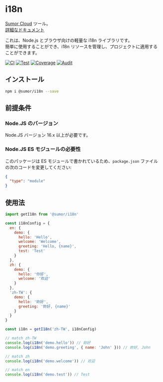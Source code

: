 # i18n

[Sumor Cloud](https://sumor.cloud) ツール。  
[詳細なドキュメント](https://sumor.cloud)

これは、Node.js とブラウザ向けの軽量な i18n ライブラリです。  
簡単に使用することができ、i18n リソースを管理し、プロジェクトに適用することができます。

[![CI](https://github.com/sumor-cloud/i18n/actions/workflows/ci.yml/badge.svg)](https://github.com/sumor-cloud/i18n/actions/workflows/ci.yml)
[![Test](https://github.com/sumor-cloud/i18n/actions/workflows/ut.yml/badge.svg)](https://github.com/sumor-cloud/i18n/actions/workflows/ut.yml)
[![Coverage](https://github.com/sumor-cloud/i18n/actions/workflows/coverage.yml/badge.svg)](https://github.com/sumor-cloud/i18n/actions/workflows/coverage.yml)
[![Audit](https://github.com/sumor-cloud/i18n/actions/workflows/audit.yml/badge.svg)](https://github.com/sumor-cloud/i18n/actions/workflows/audit.yml)

## インストール

```bash
npm i @sumor/i18n --save
```

## 前提条件

### Node.JS のバージョン

Node.JS バージョン 16.x 以上が必要です。

### Node.JS ES モジュールの必要性

このパッケージは ES モジュールで書かれているため、`package.json` ファイルの次のコードを変更してください:

```json
{
  "type": "module"
}
```

## 使用法

```javascript
import getI18n from '@sumor/i18n'

const i18nConfig = {
  en: {
    demo: {
      hello: 'Hello',
      welcome: 'Welcome',
      greeting: 'Hello, {name}',
      test: 'Test'
    }
  },
  zh: {
    demo: {
      hello: '你好',
      welcome: '欢迎'
    }
  },
  'zh-TW': {
    demo: {
      hello: '妳好',
      greeting: '妳好, {name}'
    }
  }
}

const i18n = getI18n('zh-TW', i18nConfig)

// match zh-TW
console.log(i18n('demo.hello')) // 妳好
console.log(i18n('demo.greeting', { name: 'John' })) // 妳好, John

// match zh
console.log(i18n('demo.welcome')) // 欢迎

// match en
console.log(i18n('demo.test')) // Test
```

